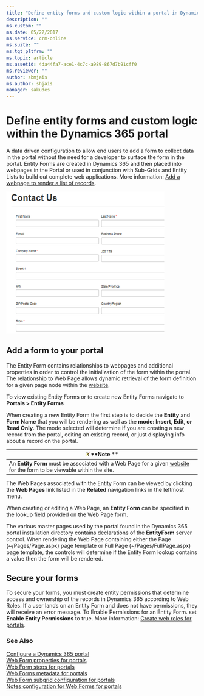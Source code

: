 ```yaml
---
title: "Define entity forms and custom logic within a portal in Dynamics 365 | MicrosoftDocs"
description: ""
ms.custom: ""
ms.date: 05/22/2017
ms.service: crm-online
ms.suite: ""
ms.tgt_pltfrm: ""
ms.topic: article
ms.assetid: 4da44fa7-ace1-4c7c-a989-867d7b91cff0
ms.reviewer: ""
author: sbmjais
ms.author: shjais
manager: sakudes
---
```

# Define entity forms and custom logic within the Dynamics 365 portal



A data driven configuration to allow end users to add a form to collect data in the portal without the need for a developer to surface the form in the portal. Entity Forms are created in Dynamics 365 and then placed into webpages in the Portal or used in conjunction with Sub-Grids and Entity Lists to build out complete web applications. More information: [Add a webpage to render a list of records](add-webpage-render-list-records.md).  

![Contact us form](media/contact-us-form.png "Contact us form")  

## Add a form to your portal

The Entity Form contains relationships to webpages and additional properties in order to control the initialization of the form within the portal. The relationship to Web Page allows dynamic retrieval of the form definition for a given page node within the [website](#website-1).  

To view existing Entity Forms or to create new Entity Forms navigate to **Portals &gt; Entity Forms**

When creating a new Entity Form the first step is to decide the **Entity** and **Form Name** that you will be rendering as well as the **mode: Insert, Edit, or Read Only**. The mode selected will determine if you are creating a new record from the portal, editing an existing record, or just displaying info about a record on the portal.

| ![image6](media/image6.png) **Note **                                                                      |  
|--------------------------------------------------------------------------------------------------------------------------------------|
| An **Entity Form** must be associated with a Web Page for a given [website](#website-1) for the form to be viewable within the site. |  

The Web Pages associated with the Entity Form can be viewed by clicking the **Web Pages** link listed in the **Related** navigation links in the leftmost menu.

When creating or editing a Web Page, an **Entity Form** can be specified in the lookup field provided on the Web Page form.

The various master pages used by the portal found in the Dynamics 365 portal installation directory contains declarations of the **EntityForm** server control. When rendering the Web Page containing either the Page (~/Pages/Page.aspx) page template or Full Page (~/Pages/FullPage.aspx) page template, the controls will determine if the Entity Form lookup contains a value then the form will be rendered.

## Secure your forms

To secure your forms, you must create entity permissions that determine access and ownership of the records in Dynamics 365 according to Web Roles. If a user lands on an Entity Form and does not have permissions, they will receive an error message. To Enable Permissions for an Entity Form. set **Enable Entity Permissions** to true. More information: [Create web roles for portals](create-web-roles.md).  

### See Also

[Configure a Dynamics 365 portal](configure-portal.md)  
[Web Form properties for portals](web-form-properties.md)  
[Web Form steps for portals](web-form-steps.md)  
[Web Forms metadata for portals](configure-web-form-metadata.md)  
[Web Form subgrid configuration for portals](configure-web-form-subgrid.md)  
[Notes configuration for Web Forms for portals](configuer-notes.md)  

